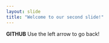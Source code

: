 ```yaml
---
layout: slide
title: "Welcome to our second slide!"
---
```

**GITHUB**
Use the left arrow to go back!
